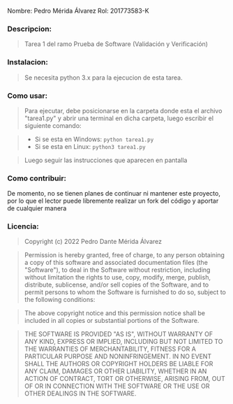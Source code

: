 Nombre: Pedro Mérida Álvarez   Rol: 201773583-K

### Descripcion:
>Tarea 1 del ramo Prueba de Software (Validación y Verificación)

### Instalacion:
>Se necesita python 3.x para la ejecucion de esta tarea.

### Como usar:
>Para ejecutar, debe posicionarse en la carpeta donde esta el archivo "tarea1.py" y abrir una terminal en dicha carpeta, luego escribir el siguiente comando:

  > - Si se esta en Windows: `python tarea1.py`
  > - Si se esta en Linux: `python3 tarea1.py`

>Luego seguir las instrucciones que aparecen en pantalla

### Como contribuir:
De momento, no se tienen planes de continuar ni mantener este proyecto, por lo que el lector puede libremente realizar un fork del código y aportar de cualquier manera

### Licencia:
>Copyright (c) 2022 Pedro Dante Mérida Álvarez

>Permission is hereby granted, free of charge, to any person obtaining a copy
>of this software and associated documentation files (the "Software"), to deal
>in the Software without restriction, including without limitation the rights
>to use, copy, modify, merge, publish, distribute, sublicense, and/or sell
>copies of the Software, and to permit persons to whom the Software is
>furnished to do so, subject to the following conditions:

>The above copyright notice and this permission notice shall be included in all
>copies or substantial portions of the Software.

>THE SOFTWARE IS PROVIDED "AS IS", WITHOUT WARRANTY OF ANY KIND, EXPRESS OR
>IMPLIED, INCLUDING BUT NOT LIMITED TO THE WARRANTIES OF MERCHANTABILITY,
>FITNESS FOR A PARTICULAR PURPOSE AND NONINFRINGEMENT. IN NO EVENT SHALL THE
>AUTHORS OR COPYRIGHT HOLDERS BE LIABLE FOR ANY CLAIM, DAMAGES OR OTHER
>LIABILITY, WHETHER IN AN ACTION OF CONTRACT, TORT OR OTHERWISE, ARISING FROM,
>OUT OF OR IN CONNECTION WITH THE SOFTWARE OR THE USE OR OTHER DEALINGS IN THE
>SOFTWARE.
